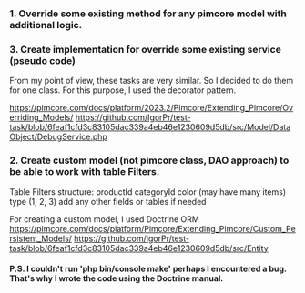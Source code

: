 ### 1. Override some existing method for any pimcore model with additional logic.
### 3. Create implementation for override some existing service (pseudo code)

From my point of view, these tasks are very similar.
So I decided to do them for one class.
For this purpose, I used the decorator pattern.

https://pimcore.com/docs/platform/2023.2/Pimcore/Extending_Pimcore/Overriding_Models/
https://github.com/IgorPr/test-task/blob/6feaf1cfd3c83105dac339a4eb46e1230609d5db/src/Model/DataObject/DebugService.php


### 2. Create custom model (not pimcore class, DAO approach) to be able to work with table Filters.
   Table Filters structure:
   productId
   categoryId
   color (may have many items)
   type (1, 2, 3)
add any other fields or tables if needed

For creating a custom model, I used Doctrine ORM
 https://pimcore.com/docs/platform/Pimcore/Extending_Pimcore/Custom_Persistent_Models/
https://github.com/IgorPr/test-task/blob/6feaf1cfd3c83105dac339a4eb46e1230609d5db/src/Entity

#### P.S. I couldn't run 'php bin/console make' perhaps I encountered a bug. That's why I wrote the code using the Doctrine manual.
